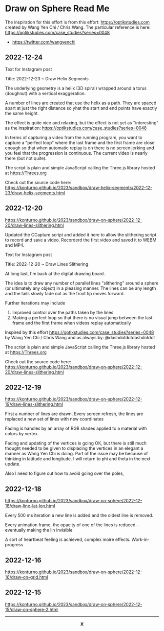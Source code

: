 # Draw on Sphere Read Me

The inspiration for this effort is from this effort: https://optikstudies.com created by Wang Yen Chi / Chris Wang. The particular reference is here: https://optikstudies.com/case_studies?series=0048

* https://twitter.com/wangyenchi


## 2022-12-24

Text for Instagram post

Title: 2022-12-23 ~ Draw Helix Segments

The underlying geometry is a helix (3D spiral) wrapped around a torus (doughnut) with a vertical exaggeration.

A number of lines are created that use the helix as a path. They are spaced apart at just the right distance so yhat the start and end points have exactly the same height.

The effect is quite nice and relaxing, but the effect is not yet as "interesting" as the inspiration: https://optikstudies.com/case_studies?series=0048

In terms of capturing a video from the running program, you want to capture a "perfect loop" where the last frame and the first frame are close enough so that when automatic replay is on there is no screen jerking and you feel that the progression is continuous. The current video is nearly there (but not quite).

The script is plain and simple JavaScript calling the Three.js library hosted at https://Threes.org

Check out the source code here: https://konturno.github.io/2023/sandbox/draw-helix-segments/2022-12-23/draw-helix-segments.html



## 2022-12-20

https://konturno.github.io/2023/sandbox/draw-on-sphere/2022-12-20/draw-lines-slithering.html

Updated the CCapture script and added it here to allow the slithering script to record and save a video. Recorderd the first video and saved it to WEBM and MP4.

Text for Instagram post

Title: 2022-12-20 ~ Draw Lines Slithering

At long last, I'm back at the digital drawing board.

The idea is to draw any number of parallel lines "slithering" around a sphere (or ultimately any object) in a pleasing manner. The lines can be any length and the tails slowly fade out as the front tip moves forward.

Further iterations may include

1. Improved control over the paths taken by the lines
2. Making a perfect loop so that there is no visual jump between the last frame and the first frame when videos replay automatically

Inspired by this effort https://optikstudies.com/case_studies?series=0048 by Wang Yen Chi / Chris Wang and as always by: @dashdotdotdashdotdot

The script is plain and simple JavaScript calling the Three.js library hosted at https://Threes.org

Check out the source code here: https://konturno.github.io/2023/sandbox/draw-on-sphere/2022-12-20/draw-lines-slithering.html


## 2022-12-19

https://konturno.github.io/2023/sandbox/draw-on-sphere/2022-12-19/draw-lines-slithering.html

First a number of lines are drawn. Every screen refresh, the lines are replaced a new set of lines with new coordinates

Fading is handles by an array of RGB shades applied to a material with colors by vertex.

Fading and updating of the vertices is going OK, but there is still much thought needed to be given to displacing the vertices in an elegant a manner as Wang Yen Chi is doing. Part of the issue may be because of thinking in latitude and longitude. I will return to phi and theta in the next update.

Also I need to figure out how to avoid going over the poles,


## 2022-12-18

https://konturno.github.io/2023/sandbox/draw-on-sphere/2022-12-18/draw-line-lat-lon.html

Every 500 ms iteration a new line is added and the oldest line is removed.

Every animation frame, the opacity of one of the lines is reduced - eventually making the lin invisible

A sort of heartbeat feeling is achieved, complex moire effects. Work-in-progress


## 2022-12-16

https://konturno.github.io/2023/sandbox/draw-on-sphere/2022-12-16/draw-on-grid.html


## 2022-12-15

https://konturno.github.io/2023/sandbox/draw-on-sphere/2022-12-15/draw-on-sphere-2.html


***

<center title="Hello! Click me to go up to the top" ><a class=aDingbat href=javascript:window.scrollTo(0,0);> ❦ </a></center>
